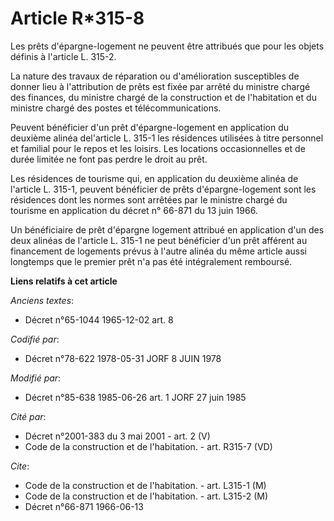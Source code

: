 # Article R*315-8

Les prêts d'épargne-logement ne peuvent être attribués que pour les objets définis à l'article L. 315-2.

La nature des travaux de réparation ou d'amélioration susceptibles de donner lieu à l'attribution de prêts est fixée par
arrêté du ministre chargé des finances, du ministre chargé de la construction et de l'habitation et du ministre chargé des
postes et télécommunications.

Peuvent bénéficier d'un prêt d'épargne-logement en application du deuxième alinéa del'article L. 315-1 les résidences
utilisées à titre personnel et familial pour le repos et les loisirs. Les locations occasionnelles et de durée limitée ne
font pas perdre le droit au prêt.

Les résidences de tourisme qui, en application du deuxième alinéa de l'article L. 315-1, peuvent bénéficier de prêts
d'épargne-logement sont les résidences dont les normes sont arrêtées par le ministre chargé du tourisme en application du
décret n° 66-871 du 13 juin 1966.

Un bénéficiaire de prêt d'épargne logement attribué en application d'un des deux alinéas de l'article L. 315-1 ne peut
bénéficier d'un prêt afférent au financement de logements prévus à l'autre alinéa du même article aussi longtemps que le
premier prêt n'a pas été intégralement remboursé.

**Liens relatifs à cet article**

_Anciens textes_:

  - Décret n°65-1044 1965-12-02 art. 8

_Codifié par_:

  - Décret n°78-622 1978-05-31 JORF 8 JUIN 1978

_Modifié par_:

  - Décret n°85-638 1985-06-26 art. 1 JORF 27 juin 1985

_Cité par_:

  - Décret n°2001-383 du 3 mai 2001 - art. 2 (V)
  - Code de la construction et de l'habitation. - art. R315-7 (VD)

_Cite_:

  - Code de la construction et de l'habitation. - art. L315-1 (M)
  - Code de la construction et de l'habitation. - art. L315-2 (M)
  - Décret n°66-871 1966-06-13
